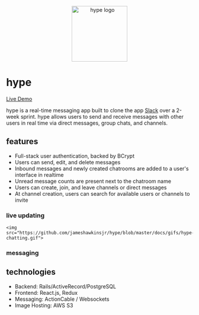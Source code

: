 <p align="center">
  <a href="https://hype-chat.com/">
    <img src="https://github.com/jameshawkinsjr/hype/blob/master/app/assets/images/hype_large.png" alt="hype logo" width="150">
  </a>
</p>

# hype

[Live Demo](http://www.hype-chat.com/#/)

hype is a real-time messaging app built to clone the app [Slack](https://slack.com) over a 2-week sprint. hype allows users to send and receive messages with other users in real time via direct messages, group chats, and channels.


## features

* Full-stack user authentication, backed by BCrypt
* Users can send, edit, and delete messages
* Inbound messages and newly created chatrooms are added to a user's interface in realtime
* Unread message counts are present next to the chatroom name
* Users can create, join, and leave channels or direct messages
* At channel creation, users can search for available users or channels to invite

### live updating



    <img src="https://github.com/jameshawkinsjr/hype/blob/master/docs/gifs/hype-chatting.gif">



### messaging



###




## technologies

* Backend: Rails/ActiveRecord/PostgreSQL
* Frontend: React.js, Redux
* Messaging: ActionCable / Websockets
* Image Hosting: AWS S3

